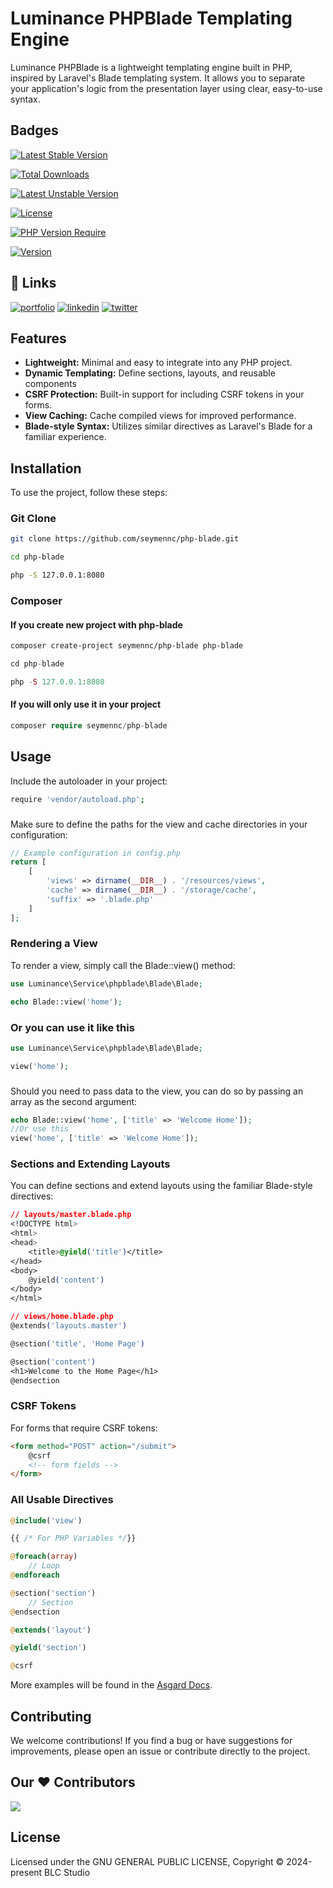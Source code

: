 # Luminance PHPBlade Templating Engine

Luminance PHPBlade is a lightweight templating engine built in PHP, inspired by Laravel's Blade templating system. It allows you to separate your application's logic from the presentation layer using clear, easy-to-use syntax.
## Badges

[![Latest Stable Version](https://poser.pugx.org/seymennc/php-blade/v?style=for-the-badge)](https://packagist.org/packages/seymennc/php-blade)

[![Total Downloads](https://poser.pugx.org/seymennc/php-blade/downloads?style=for-the-badge)](https://packagist.org/packages/seymennc/php-blade)

[![Latest Unstable Version](https://poser.pugx.org/seymennc/php-blade/v/unstable?style=for-the-badge)](https://packagist.org/packages/seymennc/php-blade)

[![License](https://poser.pugx.org/seymennc/php-blade/license?style=for-the-badge)](https://packagist.org/packages/seymennc/php-blade)

[![PHP Version Require](https://poser.pugx.org/seymennc/php-blade/require/php?style=for-the-badge)](https://packagist.org/packages/seymennc/php-blade)

[![Version](https://poser.pugx.org/seymennc/php-blade/version?style=for-the-badge)](https://packagist.org/packages/seymennc/php-blade)

## 🔗 Links
[![portfolio](https://img.shields.io/badge/my_portfolio-000?style=for-the-badge&logo=ko-fi&logoColor=white)](https://seymencayir.com.tr/)
[![linkedin](https://img.shields.io/badge/linkedin-0A66C2?style=for-the-badge&logo=linkedin&logoColor=white)](https://www.linkedin.com/in/seymennc)
[![twitter](https://img.shields.io/badge/twitter-1DA1F2?style=for-the-badge&logo=twitter&logoColor=white)](https://twitter.com/benseymenemen)


## Features
- **Lightweight:** Minimal and easy to integrate into any PHP project.
- **Dynamic Templating:** Define sections, layouts, and reusable components
- **CSRF Protection:** Built-in support for including CSRF tokens in your forms.
- **View Caching:** Cache compiled views for improved performance.
- **Blade-style Syntax:** Utilizes similar directives as Laravel's Blade for a familiar experience.

## Installation

To use the project, follow these steps:

### Git Clone
```bash
git clone https://github.com/seymennc/php-blade.git
```
```bash
cd php-blade
```
```bash
php -S 127.0.0.1:8080
```

### Composer
#### If you create new project with php-blade
```bash
composer create-project seymennc/php-blade php-blade
```
```php
cd php-blade
```
```php
php -S 127.0.0.1:8080
```

#### If you will only use it in your project
```php
composer require seymennc/php-blade
```


## Usage

Include the autoloader in your project:
```bash
require 'vendor/autoload.php';
```
###
Make sure to define the paths for the view and cache directories in your configuration:

```php
// Example configuration in config.php
return [
    [
        'views' => dirname(__DIR__) . '/resources/views',
        'cache' => dirname(__DIR__) . '/storage/cache',
        'suffix' => '.blade.php'
    ]
];
```

### Rendering a View
To render a view, simply call the Blade::view() method:
```php
use Luminance\Service\phpblade\Blade\Blade;

echo Blade::view('home');
```

### Or you can use it like this

```php
use Luminance\Service\phpblade\Blade\Blade;

view('home');
```
###
Should you need to pass data to the view, you can do so by passing an array as the second argument:
```php
echo Blade::view('home', ['title' => 'Welcome Home']);
//Or use this
view('home', ['title' => 'Welcome Home']);
```
### Sections and Extending Layouts
You can define sections and extend layouts using the familiar Blade-style directives:
```css 
// layouts/master.blade.php
<!DOCTYPE html>
<html>
<head>
    <title>@yield('title')</title>
</head>
<body>
    @yield('content')
</body>
</html>

// views/home.blade.php
@extends('layouts.master')

@section('title', 'Home Page')

@section('content')
<h1>Welcome to the Home Page</h1>
@endsection
```

### CSRF Tokens
For forms that require CSRF tokens:
```html
<form method="POST" action="/submit">
    @csrf
    <!-- form fields -->
</form>
```

### All Usable Directives
```php
@include('view')
```
```php
{{ /* For PHP Variables */}}
```
```php
@foreach(array)
    // Loop
@endforeach
```
```php
@section('section')
    // Section
@endsection
```
```php
@extends('layout')
```
```php
@yield('section')
```
```php
@csrf
```

More examples will be found in the [Asgard Docs](https://seymencayir.com.tr/asgard/docs/).

## Contributing
We welcome contributions! If you find a bug or have suggestions for improvements, please open an issue or contribute directly to the project.

## Our ♥️ Contributors
<a href="https://github.com/seymennc/PHP-Route/graphs/contributors">
  <img src="https://contrib.rocks/image?repo=seymennc/PHP-Route" />
</a>


## License
Licensed under the  GNU GENERAL PUBLIC LICENSE, Copyright © 2024-present BLC Studio
